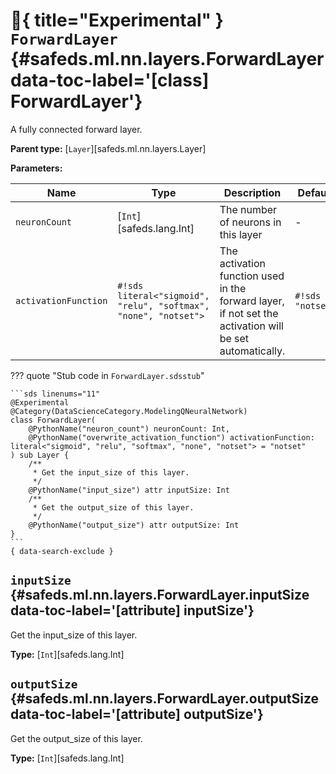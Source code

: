 [//]: # (DO NOT EDIT THIS FILE DIRECTLY. Instead, edit the corresponding stub file and execute `npm run docs:api`.)

# :test_tube:{ title="Experimental" } <code class="doc-symbol doc-symbol-class"></code> `ForwardLayer` {#safeds.ml.nn.layers.ForwardLayer data-toc-label='[class] ForwardLayer'}

A fully connected forward layer.

**Parent type:** [`Layer`][safeds.ml.nn.layers.Layer]

**Parameters:**

| Name | Type | Description | Default |
|------|------|-------------|---------|
| `neuronCount` | [`Int`][safeds.lang.Int] | The number of neurons in this layer | - |
| `activationFunction` | `#!sds literal<"sigmoid", "relu", "softmax", "none", "notset">` | The activation function used in the forward layer, if not set the activation will be set automatically. | `#!sds "notset"` |

??? quote "Stub code in `ForwardLayer.sdsstub`"

    ```sds linenums="11"
    @Experimental
    @Category(DataScienceCategory.ModelingQNeuralNetwork)
    class ForwardLayer(
        @PythonName("neuron_count") neuronCount: Int,
        @PythonName("overwrite_activation_function") activationFunction: literal<"sigmoid", "relu", "softmax", "none", "notset"> = "notset"
    ) sub Layer {
        /**
         * Get the input_size of this layer.
         */
        @PythonName("input_size") attr inputSize: Int
        /**
         * Get the output_size of this layer.
         */
        @PythonName("output_size") attr outputSize: Int
    }
    ```
    { data-search-exclude }

## <code class="doc-symbol doc-symbol-attribute"></code> `inputSize` {#safeds.ml.nn.layers.ForwardLayer.inputSize data-toc-label='[attribute] inputSize'}

Get the input_size of this layer.

**Type:** [`Int`][safeds.lang.Int]

## <code class="doc-symbol doc-symbol-attribute"></code> `outputSize` {#safeds.ml.nn.layers.ForwardLayer.outputSize data-toc-label='[attribute] outputSize'}

Get the output_size of this layer.

**Type:** [`Int`][safeds.lang.Int]
